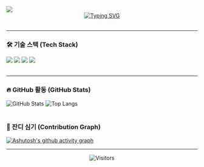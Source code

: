 <a href="https://github.com/SungRyulCho">
  <img src="https://capsule-render.vercel.app/api?type=waving&color=auto&height=300&section=header&text=Growing%20Developer&fontSize=90" />
</a>

<div align="center"> 
  <a href="https://git.io/typing-svg">
    <img src="https://readme-typing-svg.herokuapp.com?font=Fira+Code&pause=1000&color=25D366&center=true&vCenter=true&width=435&lines=+%ED%99%98%EC%98%81%ED%95%A9%EB%8B%88%EB%8B%A4!+%EB%B0%B1%EC%97%94%EB%93%9C+%EA%B0%9C%EB%B0%9C%EC%9E%90+%EC%95%84%EB%AC%B4%EA%B0%9C%EC%9E%85%EB%8B%88%EB%8B%A4.;Hello%2C+World!;I'm+a+Backend+Developer;Always+Learning+New+Things" alt="Typing SVG" />
  </a>
</div>

<br>

---

### 🛠️ 기술 스택 (Tech Stack)
<div align="left">
  <img src="https://img.shields.io/badge/Java-ED8B00?style=for-the-badge&logo=openjdk&logoColor=white">
  <img src="https://img.shields.io/badge/Spring-6DB33F?style=for-the-badge&logo=spring&logoColor=white">
  <img src="https://img.shields.io/badge/MySQL-4479A1?style=for-the-badge&logo=mysql&logoColor=white">
  <img src="https://img.shields.io/badge/Amazon_AWS-232F3E?style=for-the-badge&logo=amazon-aws&logoColor=white">
  </div>

<br>

---

### 🔥 GitHub 활동 (GitHub Stats)
<div>
  <img src="https://github-readme-stats.vercel.app/api?username=SungRyulCho&show_icons=true&theme=radical" alt="GitHub Stats" />
  <img src="https://github-readme-stats.vercel.app/api/top-langs/?username=SungRyulCho&layout=compact&theme=radical" alt="Top Langs" />
</div>

<br>

### 🌿 잔디 심기 (Contribution Graph)
[![Ashutosh's github activity graph](https://github-readme-activity-graph.vercel.app/graph?username=SungRyulCho&bg_color=0d1117&color=ffffff&line=00b4ab&point=ffffff&area=true&hide_border=true)](https://github.com/ashutosh00710/github-readme-activity-graph)

---

<p align="center"> 
  <img src="https://profile-counter.glitch.me/SungRyulCho/count.svg" alt="Visitors" /> 
</p>
